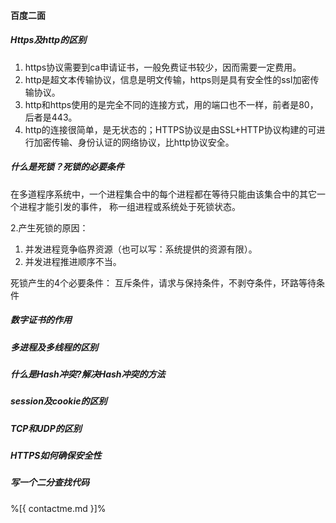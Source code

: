 #### 百度二面

##### Https及http的区别
1. https协议需要到ca申请证书，一般免费证书较少，因而需要一定费用。
2. http是超文本传输协议，信息是明文传输，https则是具有安全性的ssl加密传输协议。
3. http和https使用的是完全不同的连接方式，用的端口也不一样，前者是80，后者是443。
4. http的连接很简单，是无状态的；HTTPS协议是由SSL+HTTP协议构建的可进行加密传输、身份认证的网络协议，比http协议安全。

##### 什么是死锁？死锁的必要条件

在多道程序系统中，一个进程集合中的每个进程都在等待只能由该集合中的其它一个进程才能引发的事件，
称一组进程或系统处于死锁状态。

2.产生死锁的原因：
1. 并发进程竞争临界资源（也可以写：系统提供的资源有限）。
2. 并发进程推进顺序不当。

死锁产生的4个必要条件：
互斥条件，请求与保持条件，不剥夺条件，环路等待条件

##### 数字证书的作用


##### 多进程及多线程的区别


##### 什么是Hash冲突?解决Hash冲突的方法


##### session及cookie的区别


##### TCP和UDP的区别


##### HTTPS如何确保安全性

##### 写一个二分查找代码

%[{ contactme.md }]%
